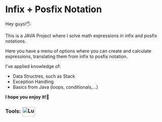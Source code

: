 # Infix + Posfix Notation
Hey guys!🖐️

This is a JAVA Project where I solve math expressions in infix and posfix notations.

Here you have a menu of options where you can create and calculate expressions, translating them
from infix to posfix notation.

I've applied knowledge of:
- Data Structres, such as Stack
- Exception Handling
- Basics from Java (loops, conditionals,...)

**I hope you enjoy it!🤟**
  
<h3> Tools:
 <img align="center" alt="Lucas-JAVA" height="30" width="40" src="https://cdn.jsdelivr.net/gh/devicons/devicon@latest/icons/java/java-original.svg" />